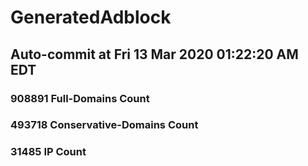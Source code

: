 # GeneratedAdblock
## Auto-commit at Fri 13 Mar 2020 01:22:20 AM EDT
### 908891 Full-Domains Count
### 493718 Conservative-Domains Count
### 31485 IP Count
